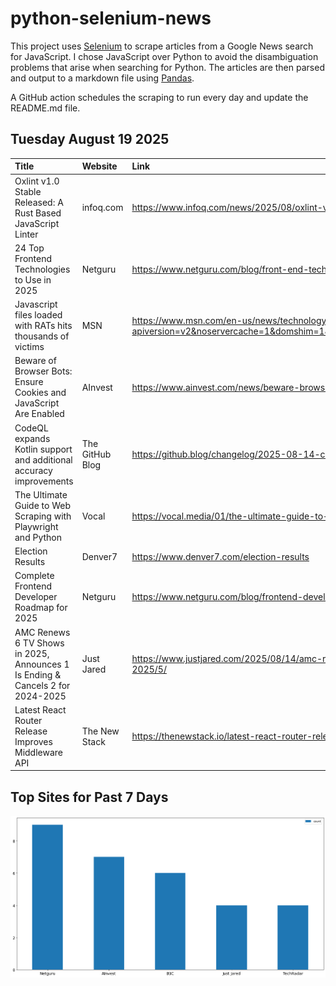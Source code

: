 # python-selenium-news

This project uses [Selenium](https://www.seleniumhq.org/) to scrape articles from a Google News search for JavaScript.
I chose JavaScript over Python to avoid the disambiguation problems that arise when searching for Python.
The articles are then parsed and output to a markdown file using [Pandas](https://pandas.pydata.org/).

A GitHub action schedules the scraping to run every day and update the README.md file.

## Tuesday August 19 2025


| Title                                                                          | Website         | Link                                                                                                                                                                                                                               |
|:-------------------------------------------------------------------------------|:----------------|:-----------------------------------------------------------------------------------------------------------------------------------------------------------------------------------------------------------------------------------|
| Oxlint v1.0 Stable Released: A Rust Based JavaScript Linter                    | infoq.com       | https://www.infoq.com/news/2025/08/oxlint-v1-released/                                                                                                                                                                             |
| 24 Top Frontend Technologies to Use in 2025                                    | Netguru         | https://www.netguru.com/blog/front-end-technologies                                                                                                                                                                                |
| Javascript files loaded with RATs hits thousands of victims                    | MSN             | https://www.msn.com/en-us/news/technology/javascript-files-loaded-with-rats-hits-thousands-of-victims/ar-AA1vcKUJ?apiversion=v2&noservercache=1&domshim=1&renderwebcomponents=1&wcseo=1&batchservertelemetry=1&noservertelemetry=1 |
| Beware of Browser Bots: Ensure Cookies and JavaScript Are Enabled              | AInvest         | https://www.ainvest.com/news/beware-browser-bots-ensure-cookies-javascript-enabled-2508/                                                                                                                                           |
| CodeQL expands Kotlin support and additional accuracy improvements             | The GitHub Blog | https://github.blog/changelog/2025-08-14-codeql-expands-kotlin-support-and-additional-accuracy-improvements/                                                                                                                       |
| The Ultimate Guide to Web Scraping with Playwright and Python                  | Vocal           | https://vocal.media/01/the-ultimate-guide-to-web-scraping-with-playwright-and-python                                                                                                                                               |
| Election Results                                                               | Denver7         | https://www.denver7.com/election-results                                                                                                                                                                                           |
| Complete Frontend Developer Roadmap for 2025                                   | Netguru         | https://www.netguru.com/blog/frontend-developer-roadmap                                                                                                                                                                            |
| AMC Renews 6 TV Shows in 2025, Announces 1 Is Ending & Cancels 2 for 2024-2025 | Just Jared      | https://www.justjared.com/2025/08/14/amc-renews-6-tv-shows-in-2025-announces-1-is-ending-cancels-2-for-2024-2025/5/                                                                                                                |
| Latest React Router Release Improves Middleware API                            | The New Stack   | https://thenewstack.io/latest-react-router-release-improves-middleware-api/                                                                                                                                                        |
## Top Sites for Past 7 Days

![Graph of Top Sites](https://raw.githubusercontent.com/dan-mba/python-selenium-news/main/last-week.png)
